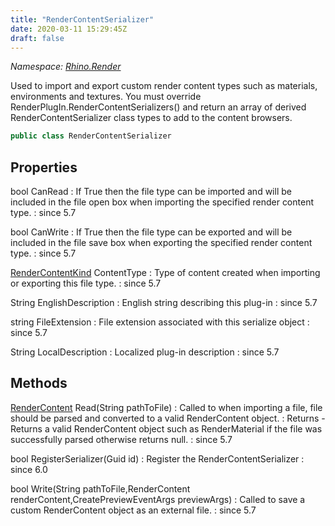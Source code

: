 ```yaml
---
title: "RenderContentSerializer"
date: 2020-03-11 15:29:45Z
draft: false
---
```


*Namespace: [Rhino.Render](../)*

Used to import and export custom render content types such as
   materials, environments and textures.  You must override
   RenderPlugIn.RenderContentSerializers() and return an array of
   derived RenderContentSerializer class types to add to the content
   browsers.
```cs
public class RenderContentSerializer
```
## Properties

bool CanRead
: If True then the file type can be imported and will be included in the
     file open box when importing the specified render content type.
: since 5.7

bool CanWrite
: If True then the file type can be exported and will be included in the
     file save box when exporting the specified render content type.
: since 5.7

[RenderContentKind](/rhinocommon/rhino/render/rendercontentkind/) ContentType
: Type of content created when importing or exporting this file type.
: since 5.7

String EnglishDescription
: English string describing this plug-in
: since 5.7

string FileExtension
: File extension associated with this serialize object
: since 5.7

String LocalDescription
: Localized plug-in description
: since 5.7
## Methods

[RenderContent](/rhinocommon/rhino/render/rendercontent/) Read(String pathToFile)
: Called to when importing a file, file should be parsed and converted to
     a valid RenderContent object.
: Returns - Returns a valid RenderContent object such as RenderMaterial if the file
     was successfully parsed otherwise returns null.
: since 5.7

bool RegisterSerializer(Guid id)
: Register the RenderContentSerializer
: since 6.0

bool Write(String pathToFile,RenderContent renderContent,CreatePreviewEventArgs previewArgs)
: Called to save a custom RenderContent object as an external file.
: since 5.7

